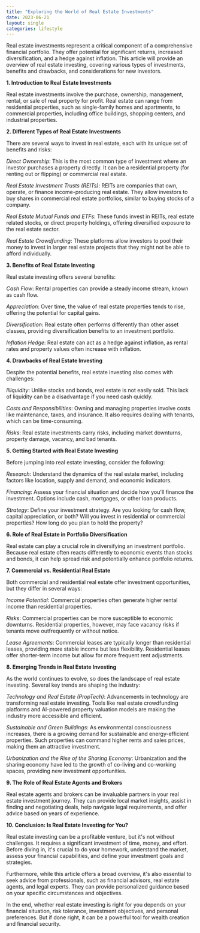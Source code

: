 ```yaml
---
title: "Exploring the World of Real Estate Investments"
date: 2023-06-21
layout: single
categories: lifestyle
---
```

Real estate investments represent a critical component of a comprehensive financial portfolio. They offer potential for significant returns, increased diversification, and a hedge against inflation. This article will provide an overview of real estate investing, covering various types of investments, benefits and drawbacks, and considerations for new investors.

**1. Introduction to Real Estate Investments**

Real estate investments involve the purchase, ownership, management, rental, or sale of real property for profit. Real estate can range from residential properties, such as single-family homes and apartments, to commercial properties, including office buildings, shopping centers, and industrial properties.

**2. Different Types of Real Estate Investments**

There are several ways to invest in real estate, each with its unique set of benefits and risks:

*Direct Ownership*: This is the most common type of investment where an investor purchases a property directly. It can be a residential property (for renting out or flipping) or commercial real estate.

*Real Estate Investment Trusts (REITs)*: REITs are companies that own, operate, or finance income-producing real estate. They allow investors to buy shares in commercial real estate portfolios, similar to buying stocks of a company.

*Real Estate Mutual Funds and ETFs*: These funds invest in REITs, real estate related stocks, or direct property holdings, offering diversified exposure to the real estate sector.

*Real Estate Crowdfunding*: These platforms allow investors to pool their money to invest in larger real estate projects that they might not be able to afford individually.

**3. Benefits of Real Estate Investing**

Real estate investing offers several benefits:

*Cash Flow*: Rental properties can provide a steady income stream, known as cash flow.

*Appreciation*: Over time, the value of real estate properties tends to rise, offering the potential for capital gains.

*Diversification*: Real estate often performs differently than other asset classes, providing diversification benefits to an investment portfolio.

*Inflation Hedge*: Real estate can act as a hedge against inflation, as rental rates and property values often increase with inflation.

**4. Drawbacks of Real Estate Investing**

Despite the potential benefits, real estate investing also comes with challenges:

*Illiquidity*: Unlike stocks and bonds, real estate is not easily sold. This lack of liquidity can be a disadvantage if you need cash quickly.

*Costs and Responsibilities*: Owning and managing properties involve costs like maintenance, taxes, and insurance. It also requires dealing with tenants, which can be time-consuming.

*Risks*: Real estate investments carry risks, including market downturns, property damage, vacancy, and bad tenants.

**5. Getting Started with Real Estate Investing**

Before jumping into real estate investing, consider the following:

*Research*: Understand the dynamics of the real estate market, including factors like location, supply and demand, and economic indicators.

*Financing*: Assess your financial situation and decide how you'll finance the investment. Options include cash, mortgages, or other loan products.

*Strategy*: Define your investment strategy. Are you looking for cash flow, capital appreciation, or both? Will you invest in residential or commercial properties? How long do you plan to hold the property?

**6. Role of Real Estate in Portfolio Diversification**

Real estate can play a crucial role in diversifying an investment portfolio. Because real estate often reacts differently to economic events than stocks and bonds, it can help spread risk and potentially enhance portfolio returns.

**7. Commercial vs. Residential Real Estate**

Both commercial and residential real estate offer investment opportunities, but they differ in several ways:

*Income Potential*: Commercial properties often generate higher rental income than residential properties.

*Risks*: Commercial properties can be more susceptible to economic downturns. Residential properties, however, may face vacancy risks if tenants move outfrequently or without notice.

*Lease Agreements*: Commercial leases are typically longer than residential leases, providing more stable income but less flexibility. Residential leases offer shorter-term income but allow for more frequent rent adjustments.

**8. Emerging Trends in Real Estate Investing**

As the world continues to evolve, so does the landscape of real estate investing. Several key trends are shaping the industry:

*Technology and Real Estate (PropTech)*: Advancements in technology are transforming real estate investing. Tools like real estate crowdfunding platforms and AI-powered property valuation models are making the industry more accessible and efficient.

*Sustainable and Green Buildings*: As environmental consciousness increases, there is a growing demand for sustainable and energy-efficient properties. Such properties can command higher rents and sales prices, making them an attractive investment.

*Urbanization and the Rise of the Sharing Economy*: Urbanization and the sharing economy have led to the growth of co-living and co-working spaces, providing new investment opportunities.

**9. The Role of Real Estate Agents and Brokers**

Real estate agents and brokers can be invaluable partners in your real estate investment journey. They can provide local market insights, assist in finding and negotiating deals, help navigate legal requirements, and offer advice based on years of experience.

**10. Conclusion: Is Real Estate Investing for You?**

Real estate investing can be a profitable venture, but it's not without challenges. It requires a significant investment of time, money, and effort. Before diving in, it's crucial to do your homework, understand the market, assess your financial capabilities, and define your investment goals and strategies.

Furthermore, while this article offers a broad overview, it's also essential to seek advice from professionals, such as financial advisors, real estate agents, and legal experts. They can provide personalized guidance based on your specific circumstances and objectives.

In the end, whether real estate investing is right for you depends on your financial situation, risk tolerance, investment objectives, and personal preferences. But if done right, it can be a powerful tool for wealth creation and financial security.